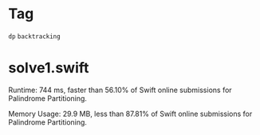# Tag

`dp` `backtracking`

# solve1.swift

Runtime: 744 ms, faster than 56.10% of Swift online submissions for Palindrome Partitioning.

Memory Usage: 29.9 MB, less than 87.81% of Swift online submissions for Palindrome Partitioning.
